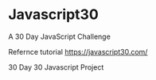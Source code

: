 # Javascript30
A 30 Day JavaScript Challenge 

Refernce tutorial
https://javascript30.com/

30 Day 30 Javascript Project
